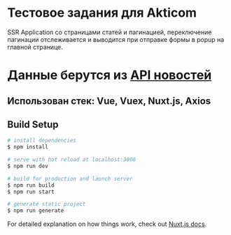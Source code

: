 # Тестовое задания для Akticom
SSR Application со страницами статей и пагинацией, переключение пагинации отслеживается и выводится при отправке формы в popup на главной странице.
# Данные берутся из [API новостей](http://newsapi.org)
## Использован стек: Vue, Vuex, Nuxt.js, Axios

## Build Setup

```bash
# install dependencies
$ npm install

# serve with hot reload at localhost:3000
$ npm run dev

# build for production and launch server
$ npm run build
$ npm run start

# generate static project
$ npm run generate
```

For detailed explanation on how things work, check out [Nuxt.js docs](https://nuxtjs.org).
